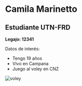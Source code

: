 # Camila Marinetto
## Estudiante UTN-FRD
**Legajo: 12341**

Datos de interés:
- Tengo 19 años
- Vivo en Campana
- Juego al voley en CNZ

![voley](https://user-images.githubusercontent.com/101837046/158906446-fa06cde2-5915-4d62-9efe-f5bd72eb673a.jpeg)





